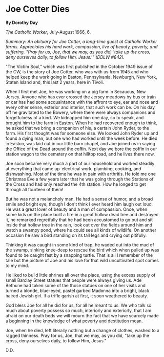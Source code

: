 Joe Cotter Dies
===============

**By Dorothy Day**

*The Catholic Worker*, July-August 1966, 6.

*Summary: An obituary for Joe Cotter, a long-time guest at Catholic
Worker farms. Appreciates his hard work, compassion, live of beauty,
poverty, and suffering. "Pray for us, Joe, that we may, as you did,
'take up the cross, deny ourselves daily, to follow Him, Jesus.'" (DDLW
\#842).*

"The Victim Soul," which was first published in the October 1949 issue
of the CW, is the story of Joe Cotter, who was with us from 1945 and who
helped keep the work going in Easton, Pennsylvania, Newburgh, New York,
Staten Island and, this last 2 years, here in Tivoli.

When I first met Joe, he was working on a pig farm in Secaucus, New
Jersey. Anyone who has ever crossed the Jersey meadows by bus or train
or car has had some acquaintance with the affront to eye, ear and nose
and every other sense, exterior and interior, that such work can be. On
his day off he gravitated to the Bowery, where there were always
companions and forgetfulness of a kind. We kidnapped him one day, so to
speak, and brought him to the farm in Easton. When he had recovered
enough to think, he asked that we bring a companion of his, a certain
John Ryder, to the farm. His first thought was for someone else. We
looked John Ryder up and found a dying man, but one who had worked until
the week before. He died in Easton, was laid out in our little barn
chapel, and Joe joined us in saying the Office of the Dead around the
coffin. Next day we bore the coffin in our station wagon to the cemetery
on that hilltop road, and he lives there now.

Joe soon became very much a part of our household and worked steadily at
everything that came up–electrical work, plumbing, cooking, and
dishwashing. Most of the time he was in pain with arthritis. He told me
one Christmas Eve a few years later that he was going through the
Stations of the Cross and had only reached the 4th station. How he
longed to get through all fourteen of them!

But he was not a melancholy man. He had a sense of humor, and a broad
smile and bright eye, though I don't think I ever heard him laugh out
loud. He was a great lover of beauty and a man of compassion. Once, when
some kids on the place built a fire in a great hollow dead tree and
destroyed it, he remarked regretfully that he had been accustomed to go
out and sit inside that hollow tree in the rain, look out over the
fields around him and watch a swampy pond, where he could see all kinds
of wildlife. On another occasion he saw a bird standing on its tall legs
and crying out pitifully.

Thinking it was caught in some kind of trap, he waded out into the mud
of the swamp, sinking knee-deep to rescue the bird which when pulled up
was found to be caught fast by a snapping turtle. That is all I remember
of the tale but the picture of Joe and his love for that wild
uncultivated spot comes to my mind.

He liked to build little shrines all over the place, using the excess
supply of small Barclay Street statues that people were always giving
us. Ade Bethune had taken some of the those statues on one of her visits
and turned a blonde, blue-eyed, pastel garbed Madonna into a bright,
black haired Jewish girl. If a trifle garish at first, it soon weathered
to beauty.

God bless Joe for all he did for us, for all he meant to us. We who talk
so much about poverty possess so much, interiorly and exteriorly, that I
am afraid on our death beds we will mourn the fact that we have scarcely
made a beginning in the knowledge of what poverty and destitution mean.

Joe, when he died, left literally nothing but a change of clothes,
washed to a ragged thinness. Pray for us, Joe, that we may, as you did,
"take up the cross, deny ourselves daily, to follow Him, Jesus."

D.D.
